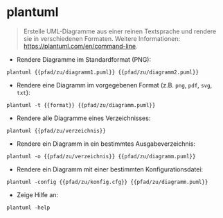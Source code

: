 # plantuml

> Erstelle UML-Diagramme aus einer reinen Textsprache und rendere sie in verschiedenen Formaten.
> Weitere Informationen: <https://plantuml.com/en/command-line>.

- Rendere Diagramme im Standardformat (PNG):

`plantuml {{pfad/zu/diagramm1.puml}} {{pfad/zu/diagramm2.puml}}`

- Rendere eine Diagramm im vorgegebenen Format (z.B. `png`, `pdf`, `svg`, `txt`):

`plantuml -t {{format}} {{pfad/zu/diagramm.puml}}`

- Rendere alle Diagramme eines Verzeichnisses:

`plantuml {{pfad/zu/verzeichnis}}`

- Rendere ein Diagramm in ein bestimmtes Ausgabeverzeichnis:

`plantuml -o {{pfad/zu/verzeichnis}} {{pfad/zu/diagramm.puml}}`

- Rendere ein Diagramm mit einer bestimmten Konfigurationsdatei:

`plantuml -config {{pfad/zu/konfig.cfg}} {{pfad/zu/diagramm.puml}}`

- Zeige Hilfe an:

`plantuml -help`
